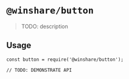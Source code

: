 # `@winshare/button`

> TODO: description

## Usage

```
const button = require('@winshare/button');

// TODO: DEMONSTRATE API
```
